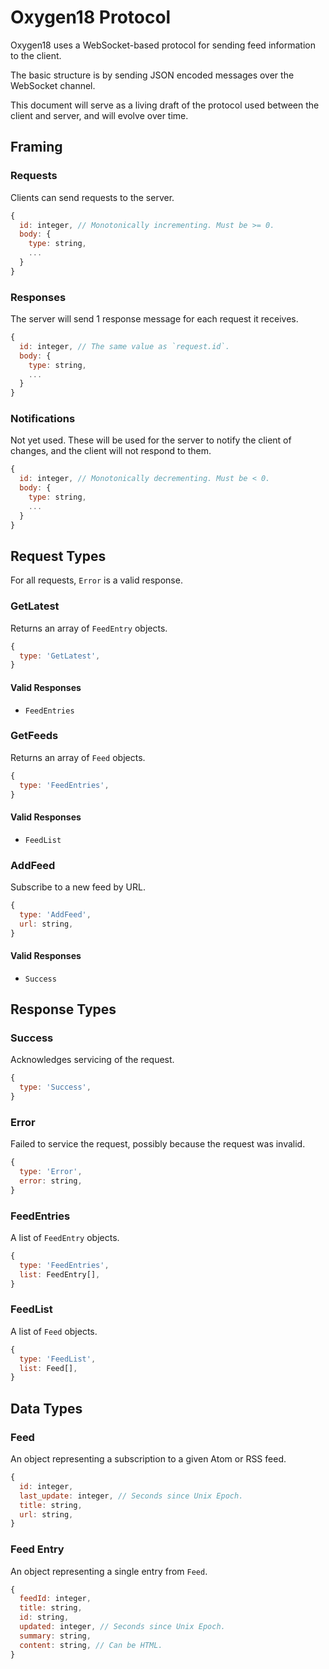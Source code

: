 # Oxygen18 Protocol

Oxygen18 uses a WebSocket-based protocol for sending feed information to
the client.

The basic structure is by sending JSON encoded messages over the
WebSocket channel.

This document will serve as a living draft of the protocol used between
the client and server, and will evolve over time.

## Framing

### Requests

Clients can send requests to the server.

```js
{
  id: integer, // Monotonically incrementing. Must be >= 0.
  body: {
    type: string,
    ...
  }
}
```

### Responses

The server will send 1 response message for each request it receives.

```js
{
  id: integer, // The same value as `request.id`.
  body: {
    type: string,
    ...
  }
}
```

### Notifications

Not yet used. These will be used for the server to notify the client of
changes, and the client will not respond to them.

```js
{
  id: integer, // Monotonically decrementing. Must be < 0.
  body: {
    type: string,
    ...
  }
}
```

## Request Types

For all requests, `Error` is a valid response.

### GetLatest

Returns an array of `FeedEntry` objects.

```js
{
  type: 'GetLatest',
}
```

#### Valid Responses

- `FeedEntries`

### GetFeeds

Returns an array of `Feed` objects.

```js
{
  type: 'FeedEntries',
}
```

#### Valid Responses

- `FeedList`

### AddFeed

Subscribe to a new feed by URL.

```js
{
  type: 'AddFeed',
  url: string,
}
```

#### Valid Responses

- `Success`

## Response Types

### Success

Acknowledges servicing of the request.

```js
{
  type: 'Success',
}
```

### Error

Failed to service the request, possibly because the request was invalid.

```js
{
  type: 'Error',
  error: string,
}
```

### FeedEntries

A list of `FeedEntry` objects.

```js
{
  type: 'FeedEntries',
  list: FeedEntry[],
}
```

### FeedList

A list of `Feed` objects.

```js
{
  type: 'FeedList',
  list: Feed[],
}
```

## Data Types

### Feed

An object representing a subscription to a given Atom or RSS feed.

```js
{
  id: integer,
  last_update: integer, // Seconds since Unix Epoch.
  title: string,
  url: string,
}
```

### Feed Entry

An object representing a single entry from `Feed`.

```js
{
  feedId: integer,
  title: string,
  id: string,
  updated: integer, // Seconds since Unix Epoch.
  summary: string,
  content: string, // Can be HTML.
}
```
